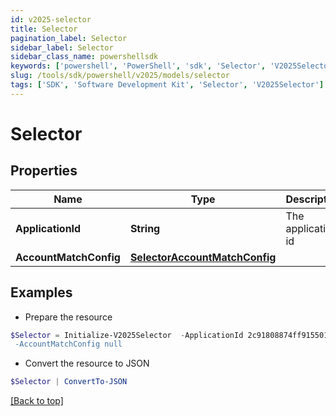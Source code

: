 ```yaml
---
id: v2025-selector
title: Selector
pagination_label: Selector
sidebar_label: Selector
sidebar_class_name: powershellsdk
keywords: ['powershell', 'PowerShell', 'sdk', 'Selector', 'V2025Selector']
slug: /tools/sdk/powershell/v2025/models/selector
tags: ['SDK', 'Software Development Kit', 'Selector', 'V2025Selector']
---
```


# Selector

## Properties

| Name | Type | Description | Notes |
| --- | --- | --- | --- |
| **ApplicationId** | **String** | The application id | [optional] |
| **AccountMatchConfig** | [**SelectorAccountMatchConfig**](selector-account-match-config) |  | [optional] |

## Examples

- Prepare the resource

```powershell
$Selector = Initialize-V2025Selector  -ApplicationId 2c91808874ff91550175097daaec161c" `
 -AccountMatchConfig null
```

- Convert the resource to JSON

```powershell
$Selector | ConvertTo-JSON
```

[[Back to top]](#)
